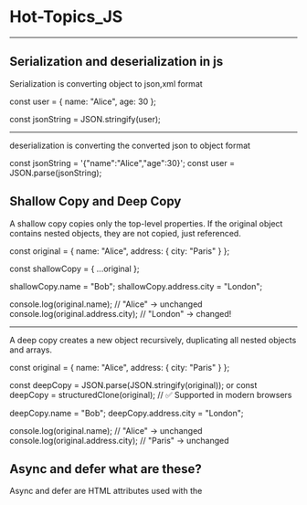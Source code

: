 # Hot-Topics_JS
----------------------
Serialization and deserialization in js
------------------------------
Serialization is converting object to json,xml format

const user = {
  name: "Alice",
  age: 30
};

const jsonString = JSON.stringify(user); 

-----------------------------------------------
deserialization is converting the converted json to object format

const jsonString = '{"name":"Alice","age":30}';
const user = JSON.parse(jsonString); 


Shallow Copy and Deep Copy
---------------------------
A shallow copy copies only the top-level properties. If the original object contains nested objects, they are not copied, just referenced.


const original = {
  name: "Alice",
  address: {
    city: "Paris"
  }
};

const shallowCopy = { ...original };

shallowCopy.name = "Bob";
shallowCopy.address.city = "London";

console.log(original.name);           // "Alice" → unchanged
console.log(original.address.city);   // "London" → changed!

------------

A deep copy creates a new object recursively, duplicating all nested objects and arrays.

const original = {
  name: "Alice",
  address: {
    city: "Paris"
  }
};

const deepCopy = JSON.parse(JSON.stringify(original));   or const deepCopy = structuredClone(original);  // ✅ Supported in modern browsers


deepCopy.name = "Bob";
deepCopy.address.city = "London";

console.log(original.name);           // "Alice" → unchanged
console.log(original.address.city);   // "Paris" → unchanged

Async and defer what are these?
---------------------------------

Async and defer are HTML attributes used with the <script> tag that control how JavaScript files are loaded and executed in relation to the rest of the webpage.

async attribute:
--------------
Downloads the script in parallel with HTML parsing
Executes the script as soon as it's downloaded, interrupting HTML parsing
Execution order is not guaranteed (whichever script finishes downloading first runs first)
Best for independent scripts that don't rely on DOM elements or other scripts

defer attribute:
------------------
Downloads the script in parallel with HTML parsing
Executes only after HTML parsing is complete, but before the DOMContentLoaded event
Maintains script execution order as they appear in the document
Best for scripts that need the DOM or depend on other scripts running in a specific order

Debounce vs throttling 
------------------------

Debouncing
-----------
ensures a function is called only after a specified delay since the last time it was invoked. It’s useful when you want to limit the number of times a function fires until a user stops performing an action.

 Use Case:
 ------------
Typing in a search box (triggering an API call only when user stops typing)

Throttling 
------------
ensures a function is called at most once in a specified time interval, no matter how many times the event occurs.

Use Case:
---------
Handling window resize or scroll events efficiently.

How do you prevent default behavior in an event?
Ans: event.preventDefault();



